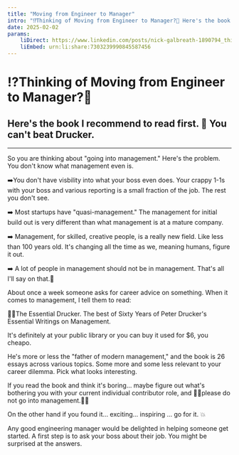 ```yaml
---
title: "Moving from Engineer to Manager"
intro: "⁉️Thinking of Moving from Engineer to Manager?🙋 Here's the book I recommend to read first. 📖 You can't beat Drucker."
date: 2025-02-02
params:
    liDirect: https://www.linkedin.com/posts/nick-galbreath-1890794_thinking-of-moving-from-engineer-to-manager-activity-7303239993487986688-UsK2
    liEmbed: urn:li:share:7303239990845587456 
---
```

# ⁉️Thinking of Moving from Engineer to Manager?🙋
## Here's the book I recommend to read first. 📖 You can't beat Drucker.

---
So you are thinking about "going into management." Here's the problem. You don't know what management even is.

➡️You don't have visbility into what your boss even does. Your crappy 1-1s with your boss and various reporting is a small fraction of the job. The rest you don't see. 

➡️ Most startups have "quasi-management." The management for initial build out is very different than what management is at a mature company.

➡️ Management, for skilled, creative people, is a really new field. Like less than 100 years old. It's changing all the time as we, meaning humans, figure it out.

➡️ A lot of people in management should not be in management. That's all I'll say on that.🥺

About once a week someone asks for career advice on something. When it comes to management, I tell them to read:

👀📕The Essential Drucker. The best of Sixty Years of Peter Drucker's Essential Writings on Management.

It's definitely at your public library or you can buy it used for $6, you cheapo.

He's more or less the "father of modern management," and the book is 26 essays across various topics. Some more and some less relevant to your career dilemma. Pick what looks interesting.

If you read the book and think it's boring... maybe figure out what's bothering you with your current individual contributor role, and 🙏🏽please do not go into management.🙏🏽

On the other hand if you found it... exciting... inspiring ... go for it. 💥

Any good engineering manager would be delighted in helping someone get started. A first step is to ask your boss about their job. You might be surprised at the answers.

